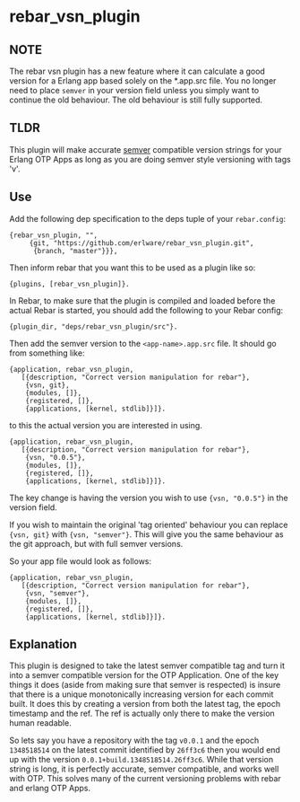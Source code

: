 rebar_vsn_plugin
================

NOTE
----

The rebar vsn plugin has a new feature where it can calculate a good
version for a Erlang app based solely on the *.app.src file. You
no longer need to place `semver` in your version field unless you
simply want to continue the old behaviour. The old behaviour is still
fully supported.

TLDR
----

This plugin will make accurate [semver](http://semver.org) compatible
version strings for your Erlang OTP Apps as long as you are doing
semver style versioning with tags 'v<version>'.

Use
---

Add the following dep specification to the deps tuple of your
`rebar.config`:

    {rebar_vsn_plugin, "",
         {git, "https://github.com/erlware/rebar_vsn_plugin.git",
          {branch, "master"}}},

Then inform rebar that you want this to be used as a plugin like so:

    {plugins, [rebar_vsn_plugin]}.

In Rebar, to make sure that the plugin is compiled and loaded before
the actual Rebar is started, you should add the following to your
Rebar config:

    {plugin_dir, "deps/rebar_vsn_plugin/src"}.

Then add the semver version to the `<app-name>.app.src` file. It
should go from something like:

    {application, rebar_vsn_plugin,
       [{description, "Correct version manipulation for rebar"},
        {vsn, git},
        {modules, []},
        {registered, []},
        {applications, [kernel, stdlib]}]}.

to this the actual version you are interested in using.

    {application, rebar_vsn_plugin,
       [{description, "Correct version manipulation for rebar"},
        {vsn, "0.0.5"},
        {modules, []},
        {registered, []},
        {applications, [kernel, stdlib]}]}.

The key change is having the version you wish to use `{vsn, "0.0.5"}`
in the version field.

If you wish to maintain the original 'tag oriented' behaviour you can
replace `{vsn, git}` with `{vsn, "semver"}`. This will give you the
same behaviour as the git approach, but with full semver versions.

So your app file would look as follows:

    {application, rebar_vsn_plugin,
       [{description, "Correct version manipulation for rebar"},
        {vsn, "semver"},
        {modules, []},
        {registered, []},
        {applications, [kernel, stdlib]}]}.


Explanation
-------------

This plugin is designed to take the latest semver
compatible tag and turn it into a semver compatible version for the
OTP Application. One of the key things it does (aside from making sure
that semver is respected) is insure that there is a unique
monotonically increasing version for each commit built. It does this
by creating a version from both the latest tag, the epoch timestamp and
the ref. The ref is actually only there to make the version human
readable.

So lets say you have a repository with the tag `v0.0.1` and the epoch
`1348518514` on the latest commit identified by `26ff3c6` then you
would end up with the version `0.0.1+build.1348518514.26ff3c6`. While
that version string is long, it is perfectly accurate, semver
compatible, and works well with OTP. This solves many of the current
versioning problems with rebar and erlang OTP Apps.
